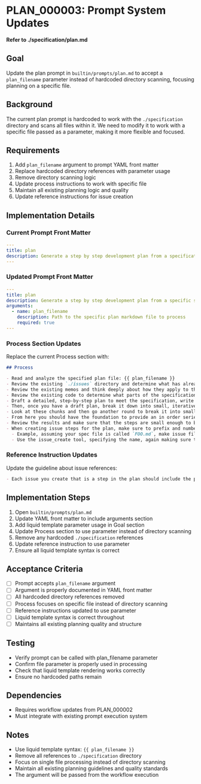 # PLAN_000003: Prompt System Updates

**Refer to ./specification/plan.md**

## Goal

Update the plan prompt in `builtin/prompts/plan.md` to accept a `plan_filename` parameter instead of hardcoded directory scanning, focusing planning on a specific file.

## Background

The current plan prompt is hardcoded to work with the `./specification` directory and scans all files within it. We need to modify it to work with a specific file passed as a parameter, making it more flexible and focused.

## Requirements

1. Add `plan_filename` argument to prompt YAML front matter
2. Replace hardcoded directory references with parameter usage
3. Remove directory scanning logic
4. Update process instructions to work with specific file
5. Maintain all existing planning logic and quality
6. Update reference instructions for issue creation

## Implementation Details

### Current Prompt Front Matter

```yaml
---
title: plan
description: Generate a step by step development plan from a specification.
---
```

### Updated Prompt Front Matter

```yaml
---
title: plan
description: Generate a step by step development plan from a specific specification file.
arguments:
  - name: plan_filename
    description: Path to the specific plan markdown file to process
    required: true
---
```

### Process Section Updates

Replace the current Process section with:

```markdown
## Process

- Read and analyze the specified plan file: {{ plan_filename }}
- Review the existing `./issues` directory and determine what has already been planned.
- Review the existing memos and think deeply about how they apply to the plan.
- Review the existing code to determine what parts of the specification might already be implemented.
- Draft a detailed, step-by-step plan to meet the specification, write this out to a temp file `.swissarmyhammer/tmp/DRAFT_PLAN.md`, refer to this draft plan to refresh your memory.
- Then, once you have a draft plan, break it down into small, iterative chunks that build on each other incrementally.
- Look at these chunks and then go another round to break it into small steps.
- From here you should have the foundation to provide an in order series of issue files that describes the work to do at each step
- Review the results and make sure that the steps are small enough to be implemented safely, but big enough to move the project forward
- When creating issue steps for the plan, make sure to prefix and number them padded with 0's so they run in order
  - Example, assuming your spec file is called `FOO.md`, make issue files called `FOO_<nnnnnn>_name.md`, so that your plan steps are in order
  - Use the issue_create tool, specifying the name, again making sure they are named so that they run in order
```

### Reference Instruction Updates

Update the guideline about issue references:

```markdown
- Each issue you create that is a step in the plan should include the phrase "Refer to {{ plan_filename }}"
```

## Implementation Steps

1. Open `builtin/prompts/plan.md`
2. Update YAML front matter to include arguments section
3. Add liquid template parameter usage in Goal section
4. Update Process section to use parameter instead of directory scanning
5. Remove any hardcoded `./specification` references
6. Update reference instruction to use parameter
7. Ensure all liquid template syntax is correct

## Acceptance Criteria

- [ ] Prompt accepts `plan_filename` argument
- [ ] Argument is properly documented in YAML front matter
- [ ] All hardcoded directory references removed
- [ ] Process focuses on specific file instead of directory scanning
- [ ] Reference instructions updated to use parameter
- [ ] Liquid template syntax is correct throughout
- [ ] Maintains all existing planning quality and structure

## Testing

- Verify prompt can be called with plan_filename parameter
- Confirm file parameter is properly used in processing
- Check that liquid template rendering works correctly
- Ensure no hardcoded paths remain

## Dependencies

- Requires workflow updates from PLAN_000002
- Must integrate with existing prompt execution system

## Notes

- Use liquid template syntax: `{{ plan_filename }}`
- Remove all references to `./specification` directory
- Focus on single file processing instead of directory scanning
- Maintain all existing planning guidelines and quality standards
- The argument will be passed from the workflow execution